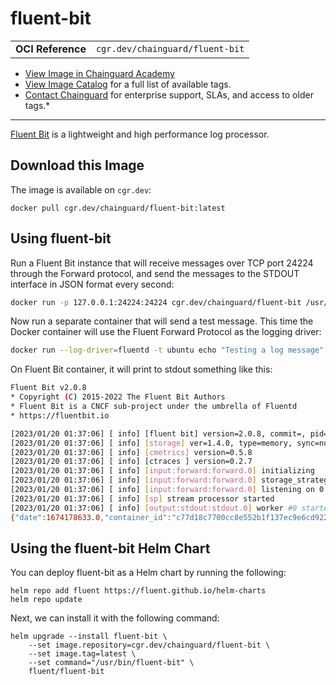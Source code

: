 <!--monopod:start-->
# fluent-bit
| | |
| - | - |
| **OCI Reference** | `cgr.dev/chainguard/fluent-bit` |


* [View Image in Chainguard Academy](https://edu.chainguard.dev/chainguard/chainguard-images/reference/fluent-bit/overview/)
* [View Image Catalog](https://console.enforce.dev/images/catalog) for a full list of available tags.
* [Contact Chainguard](https://www.chainguard.dev/chainguard-images) for enterprise support, SLAs, and access to older tags.*

---
<!--monopod:end-->

<!--overview:start-->
[Fluent Bit](https://fluentbit.io) is a lightweight and high performance log processor.
<!--overview:end-->

<!--getting:start-->
## Download this Image
The image is available on `cgr.dev`:

```
docker pull cgr.dev/chainguard/fluent-bit:latest
```
<!--getting:end-->

<!--body:start-->
## Using fluent-bit

Run a Fluent Bit instance that will receive messages over TCP port 24224 through the Forward protocol, and send the messages to the STDOUT interface in JSON format every second:

```sh
docker run -p 127.0.0.1:24224:24224 cgr.dev/chainguard/fluent-bit /usr/bin/fluent-bit -i forward -o stdout -p format=json_lines -f 1
```

Now run a separate container that will send a test message. This time the Docker container will use the Fluent Forward Protocol as the logging driver:

```sh
docker run --log-driver=fluentd -t ubuntu echo "Testing a log message"
```

On Fluent Bit container, it will print to stdout something like this:

```sh
Fluent Bit v2.0.8
* Copyright (C) 2015-2022 The Fluent Bit Authors
* Fluent Bit is a CNCF sub-project under the umbrella of Fluentd
* https://fluentbit.io

[2023/01/20 01:37:06] [ info] [fluent bit] version=2.0.8, commit=, pid=1
[2023/01/20 01:37:06] [ info] [storage] ver=1.4.0, type=memory, sync=normal, checksum=off, max_chunks_up=128
[2023/01/20 01:37:06] [ info] [cmetrics] version=0.5.8
[2023/01/20 01:37:06] [ info] [ctraces ] version=0.2.7
[2023/01/20 01:37:06] [ info] [input:forward:forward.0] initializing
[2023/01/20 01:37:06] [ info] [input:forward:forward.0] storage_strategy='memory' (memory only)
[2023/01/20 01:37:06] [ info] [input:forward:forward.0] listening on 0.0.0.0:24224
[2023/01/20 01:37:06] [ info] [sp] stream processor started
[2023/01/20 01:37:06] [ info] [output:stdout:stdout.0] worker #0 started
{"date":1674178633.0,"container_id":"c77d18c7700cc8e552b1f137ec9e6cd922637c733463e38fc97de7d51a95e4e9","container_name":"/nice_morse","source":"stdout","log":"Testing a log message\r"}
```
## Using the fluent-bit Helm Chart

You can deploy fluent-bit as a Helm chart by running the following:

```shell
helm repo add fluent https://fluent.github.io/helm-charts
helm repo update
```

Next, we can install it with the following command:

```shell
helm upgrade --install fluent-bit \
    --set image.repository=cgr.dev/chainguard/fluent-bit \
    --set image.tag=latest \
    --set command="/usr/bin/fluent-bit" \
    fluent/fluent-bit
```
<!--body:end-->
